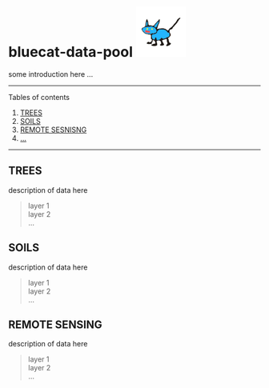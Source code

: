 # **bluecat-data-pool** ![](docs/logo.jpg)


some introduction here ...  



*******
Tables of contents  
 1. [TREES](#trees)
 2. [SOILS](#soils)
 3. [REMOTE SESNISNG](#remotesensing)
 4. [...](#...)

*******


<div id='trees'/>  

## TREES

description of data here

> layer 1  
> layer 2  
> ...  

<div id='soils'/>  

## SOILS

description of data here

> layer 1  
> layer 2  
> ...   

<div id='remotesensing'/>  

## REMOTE SENSING

description of data here

> layer 1  
> layer 2  
> ...   



